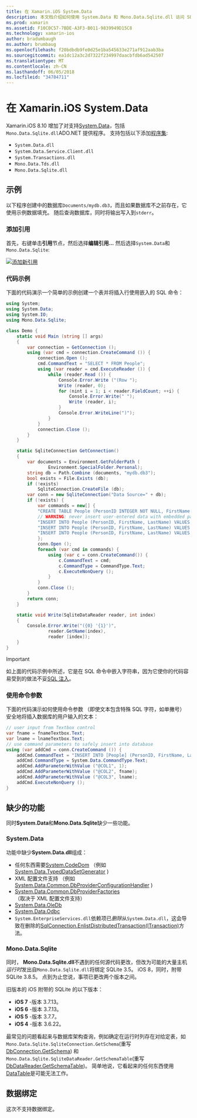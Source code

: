```yaml
---
title: 在 Xamarin.iOS System.Data
description: 本文档介绍如何使用 System.Data 和 Mono.Data.Sqlite.dll 访问 SQLite Xamarin.iOS 应用程序中的数据。
ms.prod: xamarin
ms.assetid: F10C0C57-7BDE-A3F3-B011-9839949D15C8
ms.technology: xamarin-ios
author: bradumbaugh
ms.author: brumbaug
ms.openlocfilehash: f20bdbdb9fe0d25e1ba545633e271af912aab3ba
ms.sourcegitcommit: ea1dc12a3c2d7322f234997daacbfdb6ad542507
ms.translationtype: MT
ms.contentlocale: zh-CN
ms.lasthandoff: 06/05/2018
ms.locfileid: "34784711"
---
```

# <a name="systemdata-in-xamarinios"></a>在 Xamarin.iOS System.Data

Xamarin.iOS 8.10 增加了对支持[System.Data](https://developer.xamarin.com/api/namespace/System.Data/)，包括`Mono.Data.Sqlite.dll`ADO.NET 提供程序。 支持包括以下添加[程序集](~/cross-platform/internals/available-assemblies.md):

-  `System.Data.dll`
-  `System.Data.Service.Client.dll`
-  `System.Transactions.dll`
-  `Mono.Data.Tds.dll`
-  `Mono.Data.Sqlite.dll`

<a name="Example" />

## <a name="example"></a>示例

以下程序创建中的数据库`Documents/mydb.db3`，而且如果数据库不之前存在，它使用示例数据填充。 随后查询数据库，同时将输出写入到`stderr`。

### <a name="add-references"></a>添加引用

首先，右键单击**引用**节点，然后选择**编辑引用...** 然后选择`System.Data`和`Mono.Data.Sqlite`:

[![](system.data-images/edit-references-sml.png "添加新引用")](system.data-images/edit-references.png#lightbox)

### <a name="sample-code"></a>代码示例

下面的代码演示一个简单的示例创建一个表并将插入行使用嵌入的 SQL 命令：

```csharp
using System;
using System.Data;
using System.IO;
using Mono.Data.Sqlite;

class Demo {
    static void Main (string [] args)
    {
        var connection = GetConnection ();
        using (var cmd = connection.CreateCommand ()) {
            connection.Open ();
            cmd.CommandText = "SELECT * FROM People";
            using (var reader = cmd.ExecuteReader ()) {
                while (reader.Read ()) {
                    Console.Error.Write ("(Row ");
                    Write (reader, 0);
                    for (nint i = 1; i < reader.FieldCount; ++i) {
                        Console.Error.Write(" ");
                        Write (reader, i);
                    }
                    Console.Error.WriteLine(")");
                }
            }
            connection.Close ();
        }
    }

    static SqliteConnection GetConnection()
    {
        var documents = Environment.GetFolderPath (
                Environment.SpecialFolder.Personal);
        string db = Path.Combine (documents, "mydb.db3");
        bool exists = File.Exists (db);
        if (!exists)
            SqliteConnection.CreateFile (db);
        var conn = new SqliteConnection("Data Source=" + db);
        if (!exists) {
            var commands = new[] {
            "CREATE TABLE People (PersonID INTEGER NOT NULL, FirstName ntext, LastName ntext)",
            // WARNING: never insert user-entered data with embedded parameter values
            "INSERT INTO People (PersonID, FirstName, LastName) VALUES (1, 'First', 'Last')",
            "INSERT INTO People (PersonID, FirstName, LastName) VALUES (2, 'Dewey', 'Cheatem')",
            "INSERT INTO People (PersonID, FirstName, LastName) VALUES (3, 'And', 'How')",
            };
            conn.Open ();
            foreach (var cmd in commands) {
                using (var c = conn.CreateCommand()) {
                    c.CommandText = cmd;
                    c.CommandType = CommandType.Text;
                    c.ExecuteNonQuery ();
                }
            }
            conn.Close ();
        }
        return conn;
    }

    static void Write(SqliteDataReader reader, int index)
    {
        Console.Error.Write("({0} '{1}')",
                reader.GetName(index),
                reader [index]);
    }
}
```

> [!IMPORTANT]
> 如上面的代码示例中所述，它是在 SQL 命令中嵌入字符串，因为它使你的代码容易受到的做法不妥[SQL 注入](http://en.wikipedia.org/wiki/SQL_injection)。


### <a name="using-command-parameters"></a>使用命令参数

下面的代码演示如何使用命令参数 （即使文本包含特殊 SQL 字符，如单撇号） 安全地将插入数据库的用户输入的文本：

```csharp
// user input from Textbox control
var fname = fnameTextbox.Text;
var lname = lnameTextbox.Text;
// use command parameters to safely insert into database
using (var addCmd = conn.CreateCommand ()) {
    addCmd.CommandText = "INSERT INTO [People] (PersonID, FirstName, LastName) VALUES (@COL1, @COL2, @COL3)";
    addCmd.CommandType = System.Data.CommandType.Text;
    addCmd.AddParameterWithValue ("@COL1", 1);
    addCmd.AddParameterWithValue ("@COL2", fname);
    addCmd.AddParameterWithValue ("@COL3", lname);
    addCmd.ExecuteNonQuery ();
}
```

<a name="Missing_Functionality" />

## <a name="missing-functionality"></a>缺少的功能

同时**System.Data**和**Mono.Data.Sqlite**缺少一些功能。

<a name="System.Data" />

### <a name="systemdata"></a>System.Data

功能中缺少**System.Data.dll**组成：

-  任何东西需要[System.CodeDom](https://developer.xamarin.com/api/namespace/System.CodeDom/) （例如 [System.Data.TypedDataSetGenerator](https://developer.xamarin.com/api/type/System.Data.TypedDataSetGenerator/) )
-  XML 配置文件支持 （例如 [System.Data.Common.DbProviderConfigurationHandler](https://developer.xamarin.com/api/type/System.Data.Common.DbProviderConfigurationHandler/) )
-   [System.Data.Common.DbProviderFactories](https://developer.xamarin.com/api/type/System.Data.Common.DbProviderFactories/) （取决于 XML 配置文件支持）
-   [System.Data.OleDb](https://developer.xamarin.com/api/namespace/System.Data.OleDb/)
-   [System.Data.Odbc](https://developer.xamarin.com/api/namespace/System.Data.Odbc/)
-  `System.EnterpriseServices.dll`依赖项已*删除*从`System.Data.dll`，这会导致在删除的[SqlConnection.EnlistDistributedTransaction(ITransaction)](https://developer.xamarin.com/api/member/System.Data.SqlClient.SqlConnection.EnlistDistributedTransaction/(System.EnterpriseServices.ITransaction))方法。


<a name="Mono.Data.Sqlite" />

### <a name="monodatasqlite"></a>Mono.Data.Sqlite

同时， **Mono.Data.Sqlite.dll**不遇到的任何源代码更改，但改为可能的大量主机*运行时*发出自`Mono.Data.Sqlite.dll`将绑定 SQLite 3.5。 iOS 8，同时，附带 SQLite 3.8.5。 点到为止您说，事项已更改两个版本之间。

旧版本的 iOS 附带的 SQLite 的以下版本：

- **iOS 7** -版本 3.7.13。
- **iOS 6** -版本 3.7.13。
- **iOS 5** -版本 3.7.7。
- **iOS 4** -版本 3.6.22。

最常见的问题看起来与数据库架构查询，例如确定在运行时列存在对给定表，如`Mono.Data.Sqlite.SqliteConnection.GetSchema`(重写[DbConnection.GetSchema](https://developer.xamarin.com/api/member/System.Data.Common.DbConnection.GetSchema/)) 和`Mono.Data.Sqlite.SqliteDataReader.GetSchemaTable`(重写[DbDataReader.GetSchemaTable](https://developer.xamarin.com/api/member/System.Data.Common.DbDataReader.GetSchemaTable/))。 简单地说，它看起来的任何东西使用[DataTable](https://developer.xamarin.com/api/type/System.Data.DataTable/)是可能无法工作。

<a name="Data_Binding" />

## <a name="data-binding"></a>数据绑定

这次不支持数据绑定。

